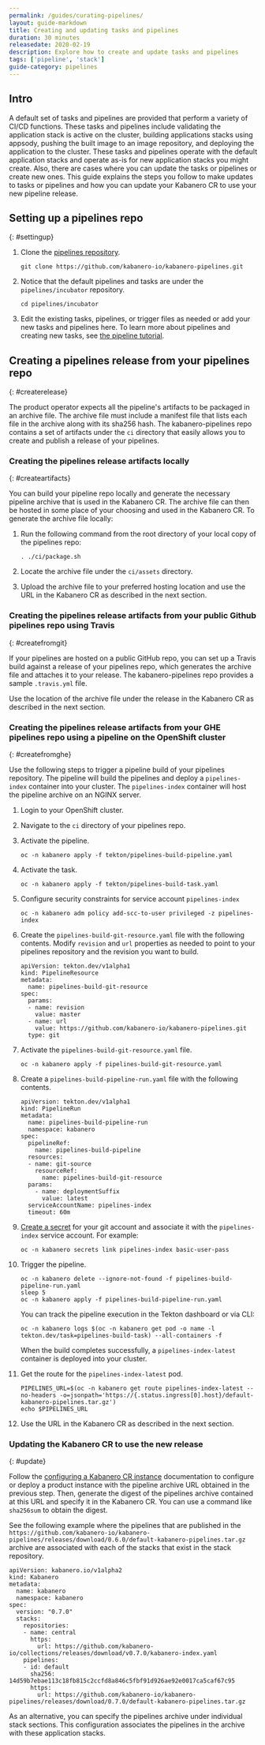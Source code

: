 ```yaml
---
permalink: /guides/curating-pipelines/
layout: guide-markdown
title: Creating and updating tasks and pipelines
duration: 30 minutes
releasedate: 2020-02-19
description: Explore how to create and update tasks and pipelines
tags: ['pipeline', 'stack']
guide-category: pipelines
---
```


<!-- Note:
> This repository contains the guide documentation source. To view
> the guide in published form, view it on the [website](https://kabanero.io/guides/{projectid}.html).
-->

<!--
//
//    Copyright 2019, 2020 IBM Corporation and others.
//
//    Licensed under the Apache License, Version 2.0 (the "License");
//    you may not use this file except in compliance with the License.
//    You may obtain a copy of the License at
//
//    http://www.apache.org/licenses/LICENSE-2.0
//
//    Unless required by applicable law or agreed to in writing, software
//    distributed under the License is distributed on an "AS IS" BASIS,
//    WITHOUT WARRANTIES OR CONDITIONS OF ANY KIND, either express or implied.
//    See the License for the specific language governing permissions and
//    limitations under the License.
//
-->

<!-- # Creating and updating tasks and pipelines -->
## Intro
A default set of tasks and pipelines are provided that perform a variety of CI/CD functions.  These tasks and pipelines include validating the application stack is active on the cluster, building applications stacks using appsody, pushing the built image to an image repository, and deploying the application to the cluster. These tasks and pipelines operate with the default application stacks and operate as-is for new application stacks you might create. Also, there are cases where you can update the tasks or pipelines or create new ones. This guide explains the steps you follow to make updates to tasks or pipelines and how you can update your Kabanero CR to use your new pipeline release.

## Setting up a pipelines repo
{: #settingup}

1. Clone the [pipelines repository](https://github.com/kabanero-io/kabanero-pipelines).
  
   ```shell
   git clone https://github.com/kabanero-io/kabanero-pipelines.git
   ```

1. Notice that the default pipelines and tasks are under the `pipelines/incubator` repository.

    ```shell
    cd pipelines/incubator
    ```
  
1. Edit the existing tasks, pipelines, or trigger files as needed or add your new tasks and pipelines here. To learn more about pipelines and creating new tasks, see [the pipeline tutorial](https://github.com/tektoncd/pipeline/blob/master/docs/tutorial.md).

## Creating a pipelines release from your pipelines repo
{: #createrelease}

The product operator expects all the pipeline's artifacts to be packaged in an archive file. The archive file must include a manifest file that lists each file in the archive along with its sha256 hash. The kabanero-pipelines repo contains a set of artifacts under the `ci` directory that easily allows you to create and publish a release of your pipelines.  

### Creating the pipelines release artifacts locally 
{: #createartifacts}

You can build your pipeline repo locally and generate the necessary pipeline archive that is used in the Kabanero CR. The archive file can then be hosted in some place of your choosing and used in the Kabanero CR. To generate the archive file locally:

1. Run the following command from the root directory of your local copy of the pipelines repo:

    ```
    . ./ci/package.sh
    ```

2. Locate the archive file under the `ci/assets` directory.

3. Upload the archive file to your preferred hosting location and use the URL in the Kabanero CR as described in the next section.

### Creating the pipelines release artifacts from your public Github pipelines repo using Travis
{: #createfromgit}

If your pipelines are hosted on a public GitHub repo, you can set up a Travis build against a release of your pipelines repo, which generates the archive file and attaches it to your release. The kabanero-pipelines repo provides a sample `.travis.yml` file.

Use the location of the archive file under the release in the Kabanero CR as described in the next section. 

### Creating the pipelines release artifacts from your GHE pipelines repo using a pipeline on the OpenShift cluster
{: #createfromghe}

Use the following steps to trigger a pipeline build of your pipelines repository. The pipeline will build the pipelines and deploy a `pipelines-index` container into your cluster. The `pipelines-index` container will host the pipeline archive on an NGINX server.

1. Login to your OpenShift cluster.

1. Navigate to the `ci` directory of your pipelines repo.

1. Activate the pipeline.
    ```
    oc -n kabanero apply -f tekton/pipelines-build-pipeline.yaml 
    ```
1. Activate the task.
    ```
    oc -n kabanero apply -f tekton/pipelines-build-task.yaml 
    ```

1. Configure security constraints for service account `pipelines-index`
    ```
    oc -n kabanero adm policy add-scc-to-user privileged -z pipelines-index
    ```

1. Create the `pipelines-build-git-resource.yaml` file with the following contents. Modify `revision` and `url` properties as needed to point to your pipelines repository and the revision you want to build.

    ```
    apiVersion: tekton.dev/v1alpha1
    kind: PipelineResource
    metadata:
      name: pipelines-build-git-resource
    spec:
      params:
      - name: revision
        value: master
      - name: url
        value: https://github.com/kabanero-io/kabanero-pipelines.git
      type: git
    ```

1. Activate the `pipelines-build-git-resource.yaml` file.

    ```
    oc -n kabanero apply -f pipelines-build-git-resource.yaml
    ```
    
1. Create a `pipelines-build-pipeline-run.yaml` file with the following contents.

    ```
    apiVersion: tekton.dev/v1alpha1
    kind: PipelineRun
    metadata:
      name: pipelines-build-pipeline-run
      namespace: kabanero
    spec:
      pipelineRef:
        name: pipelines-build-pipeline
      resources:
      - name: git-source
        resourceRef:
          name: pipelines-build-git-resource
      params:
        - name: deploymentSuffix
          value: latest
      serviceAccountName: pipelines-index
      timeout: 60m
    ```

1. [Create a secret](https://github.com/tektoncd/pipeline/blob/master/docs/auth.md#basic-authentication-git) for your git account and associate it with the `pipelines-index` service account. For example:
    ```
    oc -n kabanero secrets link pipelines-index basic-user-pass
    ```

1. Trigger the pipeline.
    ```
    oc -n kabanero delete --ignore-not-found -f pipelines-build-pipeline-run.yaml
    sleep 5
    oc -n kabanero apply -f pipelines-build-pipeline-run.yaml
    ```

    You can track the pipeline execution in the Tekton dashboard or via CLI:
    ```
    oc -n kabanero logs $(oc -n kabanero get pod -o name -l tekton.dev/task=pipelines-build-task) --all-containers -f 
    ```

   When the build completes successfully, a `pipelines-index-latest` container is deployed into your cluster.

1. Get the route for the `pipelines-index-latest` pod.

    ```
    PIPELINES_URL=$(oc -n kabanero get route pipelines-index-latest --no-headers -o=jsonpath='https://{.status.ingress[0].host}/default-kabanero-pipelines.tar.gz')
    echo $PIPELINES_URL
    ```

1. Use the URL in the Kabanero CR as described in the next section.

### Updating the Kabanero CR to use the new release
{: #update}

Follow the [configuring a Kabanero CR instance](/docs/ref/general/configuration/kabanero-cr-config.html) documentation to configure or deploy a product instance with the pipeline archive URL obtained in the previous step. Then, generate the digest of the pipelines archive contained at this URL and specify it in the Kabanero CR. You can use a command like `sha256sum` to obtain the digest.

See the following example where the pipelines that are published in the `https://github.com/kabanero-io/kabanero-pipelines/releases/download/0.6.0/default-kabanero-pipelines.tar.gz` archive are associated with each of the stacks that exist in the stack repository.

```
apiVersion: kabanero.io/v1alpha2
kind: Kabanero
metadata:
  name: kabanero
  namespace: kabanero
spec:
  version: "0.7.0"
  stacks:
    repositories:
    - name: central
      https:
        url: https://github.com/kabanero-io/collections/releases/download/v0.7.0/kabanero-index.yaml
    pipelines:
    - id: default
      sha256: 14d59b7ebae113c18fb815c2ccfd8a846c5fbf91d926ae92e0017ca5caf67c95
      https:
        url: https://github.com/kabanero-io/kabanero-pipelines/releases/download/0.7.0/default-kabanero-pipelines.tar.gz
```

As an alternative, you can specify the pipelines archive under individual stack sections. This configuration associates the pipelines in the archive with these application stacks.
